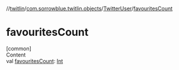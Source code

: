 //[twitlin](../../index.md)/[com.sorrowblue.twitlin.objects](../index.md)/[TwitterUser](index.md)/[favouritesCount](favourites-count.md)



# favouritesCount  
[common]  
Content  
val [favouritesCount](favourites-count.md): [Int](https://kotlinlang.org/api/latest/jvm/stdlib/kotlin/-int/index.html)  




